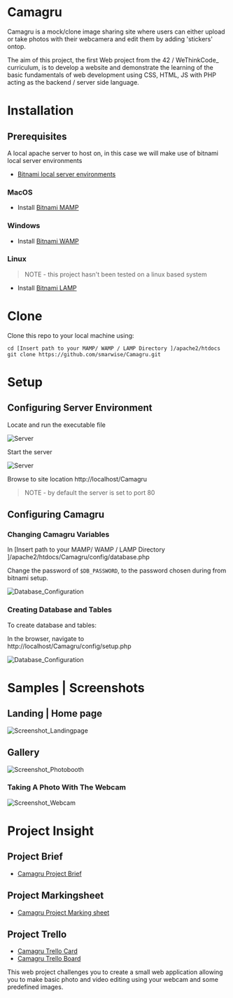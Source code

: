 # Camagru

Camagru is a mock/clone image sharing site where users can either upload or take photos with their webcamera and edit them by adding 'stickers' ontop.

The aim of this project, the first Web project from the 42 / WeThinkCode_ curriculum, is to develop a website and demonstrate the learning of the basic fundamentals of web development using CSS, HTML, JS with PHP acting as the backend / server side language. 
 
# Installation

## Prerequisites

A local apache server to host on, in this case we will make use of bitnami local server environments

   - [Bitnami local server environments](https://bitnami.com/stacks/infrastructure)
   
### MacOS

 - Install [Bitnami MAMP](https://bitnami.com/stack/mamp)

### Windows

 - Install [Bitnami WAMP](https://bitnami.com/stack/wamp)

### Linux

> NOTE - this project hasn't been tested on a linux based system

 - Install [Bitnami LAMP](https://bitnami.com/stack/lamp)


# Clone

Clone this repo to your local machine using:

```
cd [Insert path to your MAMP/ WAMP / LAMP Directory ]/apache2/htdocs
git clone https://github.com/smarwise/Camagru.git
```

# Setup
## Configuring Server Environment

Locate and run the executable file

![Server](./misc/images/MAMP/MAMPEXE.png)

Start the server 

![Server](./misc/images/MAMP/MAMP3.png)

Browse to site location
http://localhost/Camagru
> NOTE - by default the server is set to port 80  

## Configuring Camagru

### Changing Camagru Variables 

In [Insert path to your MAMP/ WAMP / LAMP Directory ]/apache2/htdocs/Camagru/config/database.php  

Change the password of `$DB_PASSWORD`, to the password chosen during from bitnami setup.

![Database_Configuration](./misc/images/MAMP/DBSETUP.png)

### Creating Database and Tables

To create database and tables:  

In the browser, navigate to  
http://localhost/Camagru/config/setup.php  

![Database_Configuration](./misc/images/MAMP/CamagruSetup.png)

# Samples | Screenshots
## Landing | Home page  
![Screenshot_Landingpage](./misc/images/landing.PNG)

## Gallery
![Screenshot_Photobooth](https://res.cloudinary.com/smarwise/image/upload/v1579339283/samples/camagru.png)

### Taking A Photo With The Webcam
![Screenshot_Webcam](./misc/images/edit.PNG)

# Project Insight
## Project Brief
- [Camagru Project Brief](./misc/documents/camagru.en.pdf)
## Project Markingsheet
- [Camagru Project Marking sheet](./misc/documents/camagru.markingsheet.pdf)
## Project Trello
- [Camagru Trello Card](https://trello.com/c/eI0G1Per/29-camagru)
- [Camagru Trello Board](https://trello.com/b/Zz2Zu2o2)

This web project challenges you to create a small web application allowing you to
make basic photo and video editing using your webcam and some predefined images.

